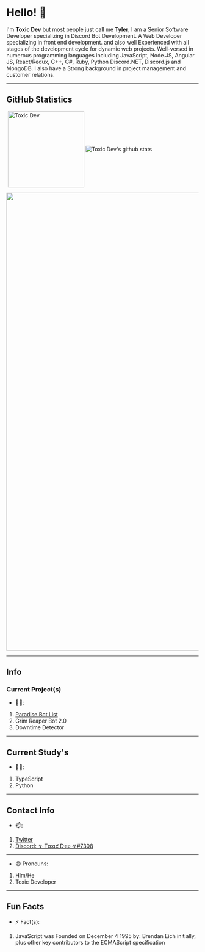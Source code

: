# Hello! 👋
I'm **Toxic Dev** but most people just call me **Tyler**, I am a Senior Software Developer specializing in Discord Bot Development. A Web Developer specializing in front end development. 
and also well Experienced with all stages of the development cycle for dynamic web projects. Well-versed in numerous programming languages including JavaScript, Node.JS, Angular JS, React/Redux, C++, C#, Ruby, Python Discord.NET, Discord.js and MongoDB. I also have a Strong background in project management and customer relations.

---

## GitHub Statistics
<p>&nbsp;<img align="center" src="https://github-readme-stats.vercel.app/api?username=TheRealToxicDev&show_icons=true&theme=dracula" alt="Toxic Dev" height="200"/>
<img align="center" src="https://github-readme-stats.vercel.app/api/top-langs/?username=TheRealToxicDev&hide=lua&theme=dracula" alt="Toxic Dev's github stats"/>
<div><img src="https://github-profile-trophy.vercel.app/?username=TheRealToxicDev&theme=dracula" width="1200"></div></p>

--- 

## Info

### Current Project(s)
- 👨‍💻:  
1. [Paradise Bot List](https://paradisebots.net)  
2. Grim Reaper Bot 2.0
3. Downtime Detector

---

## Current Study's
  - 👨‍🏫:
1. TypeScript
2. Python

---

## Contact Info
- 📫: 
1. [Twitter](https://twitter.com/TheRealToxicDev)
2. [Discord: ☣ Tσxιƈ Dҽʋ ☣#7308](https://discord.gg/MsWT8awvBZ)

---

- 😄 Pronouns: 
1. Him/He
2. Toxic Developer

---

## Fun Facts
- ⚡ Fact(s): 
1. JavaScript was Founded on December 4 1995 by: Brendan Eich initially, plus other key contributors to the ECMAScript specification
